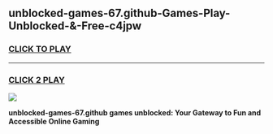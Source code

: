 
## unblocked-games-67.github-Games-Play-Unblocked-&-Free-c4jpw
<h3>
<a href="https://premium76.site?title=unblocked-games-67.github&ref=24A">CLICK TO PLAY</a></h3>
<hr>

<h3>
<a href="https://premium76.site?title=unblocked-games-67.github&ref=24A">CLICK 2 PLAY</a>
  
</h3>

<a href="https://premium76.site?title=unblocked-games-67.github&ref=24A"><img src="https://clearcache.store/games.png"></a>


**unblocked-games-67.github games unblocked: Your Gateway to Fun and Accessible Online Gaming**
